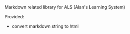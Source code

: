 Markdown related library for ALS (Alan's Learning System)

Provided:
- convert markdown string to html